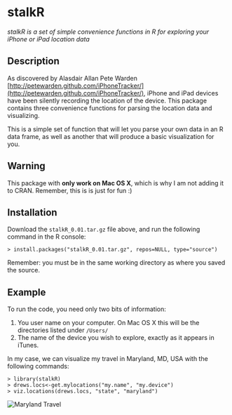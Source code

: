# stalkR #

*stalkR is a set of simple convenience functions in R for exploring your iPhone or iPad location data*

## Description ##

As discovered by Alasdair Allan Pete Warden [http://petewarden.github.com/iPhoneTracker/](http://petewarden.github.com/iPhoneTracker/), iPhone and iPad devices have been silently recording the location of the device.  This package contains three convenience functions for parsing the location data and visualizing.

This is a simple set of function that will let you parse your own data in an R data frame, as well as another that will produce a basic visualization for you.

## Warning ##

This package with **only work on Mac OS X**, which is why I am not adding it to CRAN.  Remember, this is is just for fun :)

## Installation ##

Download the `stalkR_0.01.tar.gz` file above, and run the following command in the R console:

    > install.packages("stalkR_0.01.tar.gz", repos=NULL, type="source")

Remember: you must be in the same working directory as where you saved the source.

## Example ##

To run the code, you need only two bits of information:

1. You user name on your computer.  On Mac OS X this will be the directories listed under `/Users/`
2. The name of the device you wish to explore, exactly as it appears in iTunes.

In my case, we can visualize my travel in Maryland, MD, USA with the following commands:

    > library(stalkR)
    > drews.locs<-get.mylocations("my.name", "my.device")
    > viz.locations(drews.locs, "state", "maryland")

![Maryland Travel](http://www.drewconway.com/zia/wp-content/uploads/2011/04/my_maryland.png)
